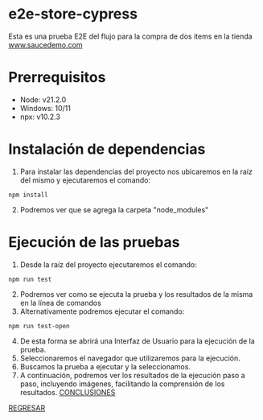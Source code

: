 # e2e-store-cypress
Esta es una prueba E2E del flujo para la compra de dos items en la tienda www.saucedemo.com

# Prerrequisitos
- Node: v21.2.0
- Windows: 10/11
- npx: v10.2.3

# Instalación de dependencias
1. Para instalar las dependencias del proyecto nos ubicaremos en la raíz del mismo y ejecutaremos el comando:
```
npm install
```
2. Podremos ver que se agrega la carpeta "node_modules"

# Ejecución de las pruebas
1. Desde la raíz del proyecto ejecutaremos el comando:
```
npm run test
```
2. Podremos ver como se ejecuta la prueba y los resultados de la misma en la línea de comandos
3. Alternativamente podremos ejecutar el comando:
```
npm run test-open
```
4. De esta forma se abrirá una Interfaz de Usuario para la ejecución de la prueba.
5. Seleccionaremos el navegador que utilizaremos para la ejecución.
6. Buscamos la prueba a ejecutar y la seleccionamos.
7. A continuación, podremos ver los resultados de la ejecución paso a paso, incluyendo imágenes, facilitando la comprensión de los resultados.
[CONCLUSIONES](./conclusiones.txt)

[REGRESAR](../README.md)